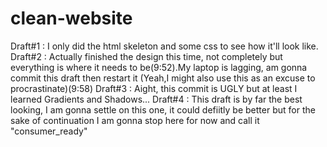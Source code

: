 # clean-website
Draft#1 : I only did the html skeleton and some css to see how it'll look like.
Draft#2 : Actually finished the design this time, not completely but everything is where it needs to be(9:52).My laptop is lagging, am gonna commit this draft then restart it (Yeah,I might also use this as an excuse to procrastinate)(9:58)
Draft#3 : Aight, this commit is UGLY but at least I learned Gradients and Shadows...
Draft#4 : This draft is by far the best looking, I am gonna settle on this one, it could defiitly be better but for the sake of continuation I am gonna stop here for now and call it "consumer_ready"  